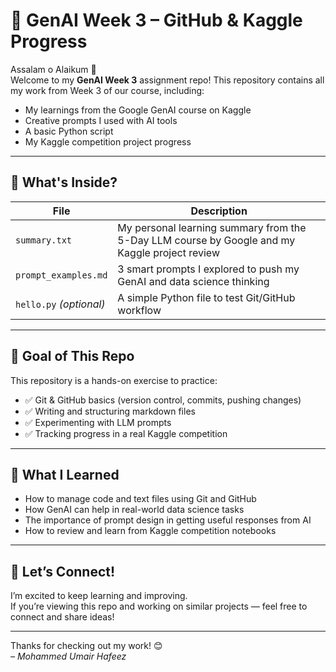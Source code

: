 # 🚀 GenAI Week 3 – GitHub & Kaggle Progress

Assalam o Alaikum 👋  
Welcome to my **GenAI Week 3** assignment repo! This repository contains all my work from Week 3 of our course, including:

- My learnings from the Google GenAI course on Kaggle
- Creative prompts I used with AI tools
- A basic Python script
- My Kaggle competition project progress

---

## 📘 What's Inside?

| File | Description |
|------|-------------|
| `summary.txt` | My personal learning summary from the 5-Day LLM course by Google and my Kaggle project review |
| `prompt_examples.md` | 3 smart prompts I explored to push my GenAI and data science thinking |
| `hello.py` *(optional)* | A simple Python file to test Git/GitHub workflow |

---

## 🎯 Goal of This Repo

This repository is a hands-on exercise to practice:

- ✅ Git & GitHub basics (version control, commits, pushing changes)
- ✅ Writing and structuring markdown files
- ✅ Experimenting with LLM prompts
- ✅ Tracking progress in a real Kaggle competition

---

## 🌟 What I Learned

- How to manage code and text files using Git and GitHub  
- How GenAI can help in real-world data science tasks  
- The importance of prompt design in getting useful responses from AI  
- How to review and learn from Kaggle competition notebooks  

---

## 🤝 Let’s Connect!

I’m excited to keep learning and improving.  
If you’re viewing this repo and working on similar projects — feel free to connect and share ideas!

---

Thanks for checking out my work! 😊  
*– Mohammed Umair Hafeez*
